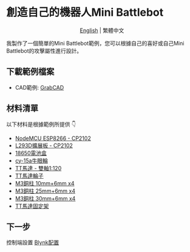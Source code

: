 # 創造自己的機器人Mini Battlebot

<p align="center">
  <a href="README_EN.md">English</a> |
  <span>繁體中文</span>
</p>

我製作了一個簡單的Mini Battlebot範例，您可以根據自己的喜好或自己Mini Battlebot的攻擊屬性進行設計。

## 下載範例檔案

- CAD範例: [GrabCAD](https://grabcad.com/library/mini-battlebot-2020-1)

## 材料清單

以下材料是根據範例所提供 👇
- [NodeMCU ESP8266 - CP2102](https://m.tb.cn/h.4WnzuaS?sm=aefc66)
- [L293D擴展板 - CP2102](https://m.tb.cn/h.4WnzuaS?sm=aefc66)
- [18650電池盒](https://m.tb.cn/h.4dEFEJx?sm=7f60d4)
- [cy-15a牛眼輪](https://m.tb.cn/h.4WnzmLN?sm=287cda)
- [TT馬達 - 雙軸1:120](https://shopee.tw/product/8191378/1275728666?smtt=0.44558728-1605280001.9)
- [TT馬達輪子](https://m.tb.cn/h.437eYQG?sm=6c8725)
- [M3銅柱 10mm+6mm x4](https://m.tb.cn/h.4WnzbGR?sm=001e3f)
- [M3銅柱 25mm+6mm x4](https://m.tb.cn/h.4WnzbGR?sm=001e3f)
- [M3銅柱 30mm+6mm x4](https://m.tb.cn/h.4WnzbGR?sm=001e3f)
- [TT馬達固定架](https://m.tb.cn/h.4eYFZ7Z?sm=70c89d)

## 下一步

控制端設置 [Blynk配置](../blynk/README.md)
